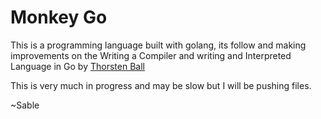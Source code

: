 # Monkey Go

This is a programming language built with golang, its follow and making improvements on the Writing a Compiler and writing and Interpreted Language in Go by [Thorsten Ball](https://github.com/mrnugget)

This is very much in progress and may be slow but I will be pushing files.

~Sable
